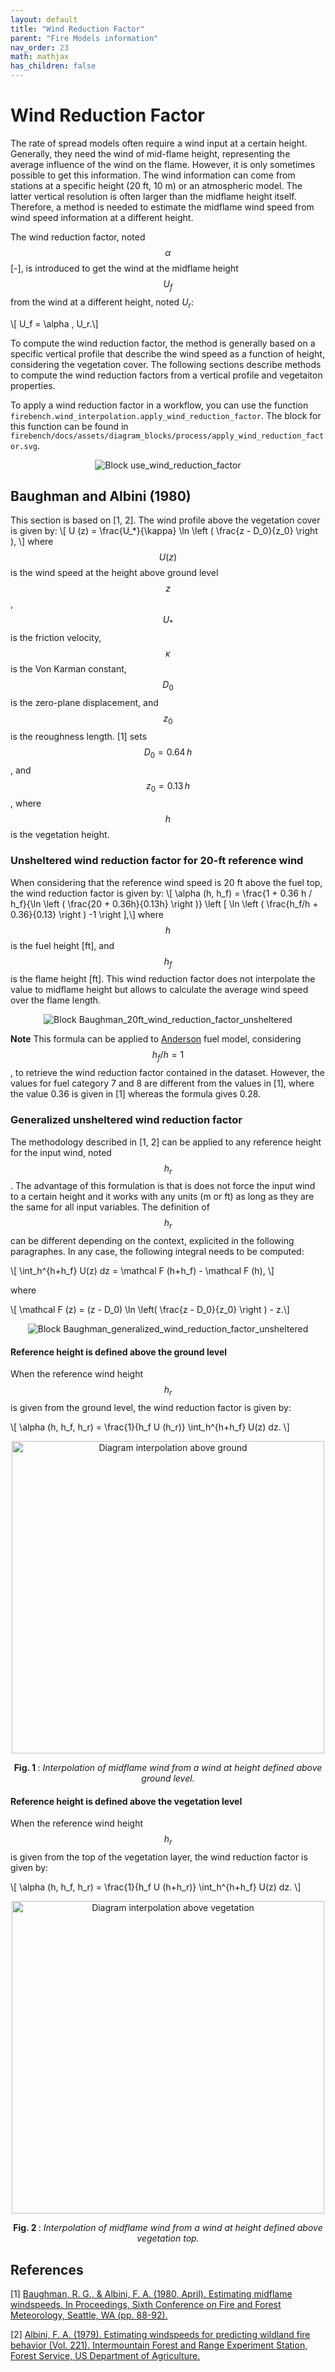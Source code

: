 ```yaml
---
layout: default
title: "Wind Reduction Factor"
parent: "Fire Models information"
nav_order: 23
math: mathjax
has_children: false
---
```


# Wind Reduction Factor

The rate of spread models often require a wind input at a certain height.
Generally, they need the wind of mid-flame height, representing the average influence of the wind on the flame.
However, it is only sometimes possible to get this information.
The wind information can come from stations at a specific height (20 ft, 10 m) or an atmospheric model.
The latter vertical resolution is often larger than the midflame height itself.
Therefore, a method is needed to estimate the midflame wind speed from wind speed information at a different height.

The wind reduction factor, noted $$\alpha$$ [-], is introduced to get the wind at the midflame height $$U_f$$ from the wind at a different height, noted $U_r$:

\\[ U_f = \alpha \, U_r.\\]

To compute the wind reduction factor, the method is generally based on a specific vertical profile that describe the wind speed as a function of height, considering the vegetation cover.
The following sections describe methods to compute the wind reduction factors from a vertical profile and vegetaiton properties.

To apply a wind reduction factor in a workflow, you can use the function `firebench.wind_interpolation.apply_wind_reduction_factor`. The block for this function can be found in `firebench/docs/assets/diagram_blocks/process/apply_wind_reduction_factor.svg`.
<div style="text-align: center;">
    <img src="../../assets/diagram_blocks/process/apply_wind_reduction_factor.svg" alt="Block use_wind_reduction_factor"/>
</div>

## Baughman and Albini (1980)

This section is based on [1, 2].
The wind profile above the vegetation cover is given by:
\\[ U (z) = \frac{U_*}{\kappa} \ln \left ( \frac{z - D_0}{z_0} \right ), \\]
where $$U(z)$$ is the wind speed at the height above ground level $$z$$, $$U_*$$ is the friction velocity, $$\kappa$$ is the Von Karman constant, $$D_0$$ is the zero-plane displacement, and $$z_0$$ is the reoughness length.
[1] sets $$D_0 = 0.64\,h$$, and $$z_0 = 0.13\,h$$, where $$h$$ is the vegetation height.

### Unsheltered wind reduction factor for 20-ft reference wind

When considering that the reference wind speed is 20 ft above the fuel top, the wind reduction factor is given by:
\\[ \alpha (h, h_f) = \frac{1 + 0.36 h / h_f}{\ln \left ( \frac{20 + 0.36h}{0.13h} \right )} \left [ \ln \left ( \frac{h_f/h + 0.36}{0.13} \right ) -1 \right ],\\]
where $$h$$ is the fuel height [ft], and $$h_f$$ is the flame height [ft].
This wind reduction factor does not interpolate the value to midflame height but allows to calculate the average wind speed over the flame length.

<div style="text-align: center;">
    <img src="../../assets/diagram_blocks/process/Baughman_20ft_wind_reduction_factor_unsheltered.svg" alt="Block Baughman_20ft_wind_reduction_factor_unsheltered"/>
</div>

**Note**
This formula can be applied to [Anderson](../21_fuel_models/02_Anderson.md) fuel model, considering $$h_f/h=1$$, to retrieve the wind reduction factor contained in the dataset. However, the values for fuel category 7 and 8 are different from the values in [1], where the value 0.36 is given in [1] whereas the formula gives 0.28. 

### Generalized unsheltered wind reduction factor

The methodology described in [1, 2] can be applied to any reference height for the input wind, noted $$h_r$$.
The advantage of this formulation is that is does not force the input wind to a certain height and it works with any units (m or ft) as long as they are the same for all input variables.
The definition of $$h_r$$ can be different depending on the context, explicited in the following paragraphes.
In any case, the following integral needs to be computed:

\\[ \int_h^{h+h_f} U(z) dz = \mathcal F (h+h_f) - \mathcal F (h), \\]

where

\\[ \mathcal F (z) = (z - D_0) \ln \left( \frac{z - D_0}{z_0} \right ) - z.\\]

<div style="text-align: center;">
    <img src="../../assets/diagram_blocks/process/Baughman_generalized_wind_reduction_factor_unsheltered.svg" alt="Block Baughman_generalized_wind_reduction_factor_unsheltered"/>
</div>

#### Reference height is defined above the ground level

When the reference wind height $$h_r$$ is given from the ground level, the wind reduction factor is given by:

\\[ \alpha (h, h_f, h_r) = \frac{1}{h_f U (h_r)} \int_h^{h+h_f} U(z) dz. \\]

<div style="text-align: center;">
    <img src="../../images/interpolation_info/diagram_above_grn.png" alt="Diagram interpolation above ground" width=500/>
</div>
<p style="text-align: center;">
    <strong>
        Fig. 1
    </strong>
    :
    <em>
        Interpolation of midflame wind from a wind at height defined above ground level. 
    </em>
</p>

#### Reference height is defined above the vegetation level

When the reference wind height $$h_r$$ is given from the top of the vegetation layer, the wind reduction factor is given by:

\\[ \alpha (h, h_f, h_r) = \frac{1}{h_f U (h+h_r)} \int_h^{h+h_f} U(z) dz. \\]

<div style="text-align: center;">
    <img src="../../images/interpolation_info/diagram_above_veg.png" alt="Diagram interpolation above vegetation" width=500/>
</div>
<p style="text-align: center;">
    <strong>
        Fig. 2
    </strong>
    :
    <em>
        Interpolation of midflame wind from a wind at height defined above vegetation top. 
    </em>
</p>



## References

[1] [Baughman, R. G., & Albini, F. A. (1980, April). Estimating midflame windspeeds. In Proceedings, Sixth Conference on Fire and Forest Meteorology, Seattle, WA (pp. 88-92).](https://www.frames.gov/catalog/8151)

[2] [Albini, F. A. (1979). Estimating windspeeds for predicting wildland fire behavior (Vol. 221). Intermountain Forest and Range Experiment Station, Forest Service, US Department of Agriculture.](https://www.frames.gov/catalog/8152)